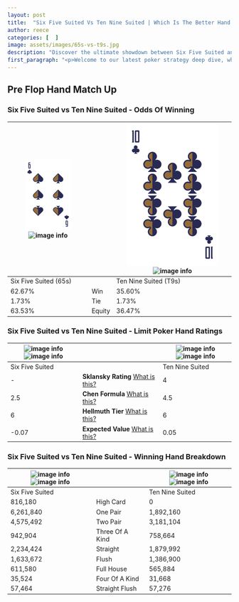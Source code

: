```yaml
---
layout: post
title:  "Six Five Suited Vs Ten Nine Suited | Which Is The Better Hand In Poker? A Complete Guide"
author: reece
categories: [  ]
image: assets/images/65s-vs-t9s.jpg
description: "Discover the ultimate showdown between Six Five Suited and Ten Nine Suited in poker! Uncover the odds, strategies, and scenarios where one hand triumphs over the other. Get ready to up your poker game with this thrilling analysis."
first_paragraph: "<p>Welcome to our latest poker strategy deep dive, where we're pitting two distinct hands against each other in a high-stakes showdown: Six Five Suited vs Ten Nine Suited.</p><p>In the dynamic world of poker, every decision counts, and knowing which hand holds the upper hand is key to your success at the table.</p><p>In this article, we'll dissect these two hands, explore the scenarios where one dominates the other, and equip you with the knowledge to make strategic choices that can tip the odds in your favor.</p><p>Get ready to unravel the intriguing dynamics of these poker hands and elevate your game to new heights.</p>"
---
```




[comment]: # (sp0)

## Pre Flop Hand Match Up

<div class="table hand-ratings" markdown="1"> 



### Six Five Suited vs Ten Nine Suited - Odds Of Winning


    
| ![image info](assets/images/hand1/6.png) ![image info](assets/images/hand1/5s.png) |  | ![image info](assets/images/hand2/T.png) ![image info](assets/images/hand2/9s.png) |
| -------- | -------- | -------- |
| Six Five Suited (65s) |  | Ten Nine Suited (T9s) |
| 62.67% | Win | 35.60% |
| 1.73% | Tie | 1.73% |
| 63.53% | Equity | 36.47% |




[comment]: # (sp1)



### Six Five Suited vs Ten Nine Suited - Limit Poker Hand Ratings


    
| ![image info](https://www.riverpairs.com/assets/images/hand1/6.png) ![image info](https://www.riverpairs.com/assets/images/hand1/5s.png) |  | ![image info](https://www.riverpairs.com/assets/images/hand2/T.png) ![image info](https://www.riverpairs.com/assets/images/hand2/9s.png) |
| -------- | -------- | -------- |
| Six Five Suited |  | Ten Nine Suited |
| - | **Sklansky Rating** [What is this?](/sklansky-rating-explained) | 4 |
| 2.5 | **Chen Formula** [What is this?](/chen-formula-explained) | 4.5 |
| 6 | **Hellmuth Tier** [What is this?](/Hellmuth-tier-explained) | 6 |
| -0.07 | **Expected Value** [What is this?](/expected-value-explained) | 0.05 |




[comment]: # (sp2)



### Six Five Suited vs Ten Nine Suited - Winning Hand Breakdown


    
| ![image info](https://www.riverpairs.com/assets/images/hand1/6.png) ![image info](https://www.riverpairs.com/assets/images/hand1/5s.png) |  | ![image info](https://www.riverpairs.com/assets/images/hand2/T.png) ![image info](https://www.riverpairs.com/assets/images/hand2/9s.png) |
| -------- | -------- | -------- |
| Six Five Suited |  | Ten Nine Suited |
| 816,180 | High Card | 0 |
| 6,261,840 | One Pair | 1,892,160 |
| 4,575,492 | Two Pair | 3,181,104 |
| 942,904 | Three Of A Kind | 758,664 |
| 2,234,424 | Straight | 1,879,992 |
| 1,633,672 | Flush | 1,386,900 |
| 611,580 | Full House | 565,884 |
| 35,524 | Four Of A Kind | 31,668 |
| 57,464 | Straight Flush | 57,276 |




[comment]: # (sp3)



</div>

[comment]: # (sp4)



[comment]: # (sp5)

